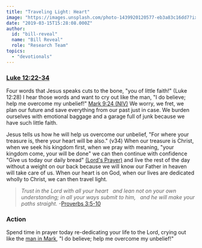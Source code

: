 ```yaml
---
title: "Traveling Light: Heart"
image: "https://images.unsplash.com/photo-1439920120577-eb3a83c16dd7?ixlib=rb-1.2.1&q=85&fm=jpg&crop=entropy&cs=srgb&ixid=eyJhcHBfaWQiOjk2NjF9"
date: "2019-03-15T15:28:08.000Z"
author:
  id: "bill-reveal"
  name: "Bill Reveal"
  role: "Research Team"
topics:
  - "devotionals"
---
```

### [Luke 12:22-34][1]

Four words that Jesus speaks cuts to the bone, "you of little faith!" (Luke 12:28) I hear those words and want to cry out like the man, "I do believe; help me overcome my unbelief!" [Mark 9:24 (NIV)][2] We worry, we fret, we plan our future and save everything from our past just in case. We burden ourselves with emotional baggage and a garage full of junk because we have such little faith.

Jesus tells us how he will help us overcome our unbelief, "For where your treasure is, there your heart will be also." (v34) When our treasure is Christ, when we seek his kingdom first, when we pray with meaning, "your kingdom come, your will be done" we can then continue with confidence "Give us today our daily bread" [(Lord's Prayer)][3] and live the rest of the day without a weight on our back because we will know our Father in heaven will take care of us. When our heart is on God, when our lives are dedicated wholly to Christ, we can then travel light.

> _Trust in the Lord with all your heart_
> _&nbsp;&nbsp;and lean not on your own understanding;_
> _in all your ways submit to him,_
> &nbsp;&nbsp;_and he will make your paths straight._ -[Proverbs 3:5-10][4]

### Action
Spend time in prayer today re-dedicating your life to the Lord, crying out like the [man in Mark][2], "I do believe; help me overcome my unbelief!"

[1]: https://www.bible.com/bible/111/LUK.12.22-34
[2]: https://www.bible.com/bible/111/MRK.9.24.NIV
[3]: https://www.bible.com/bible/111/MAT.6.9-13
[4]: https://www.bible.com/bible/111/PRO.3.5-10.NIV

